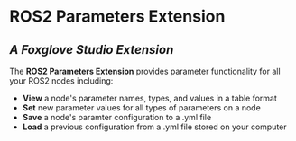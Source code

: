 # ROS2 Parameters Extension

## _A Foxglove Studio Extension_

The **ROS2 Parameters Extension** provides parameter functionality for all your ROS2 nodes including: 

- **View** a node's parameter names, types, and values in a table format
- **Set** new parameter values for all types of parameters on a node
- **Save** a node's paramter configuration to a .yml file 
- **Load** a previous configuration from a .yml file stored on your computer
